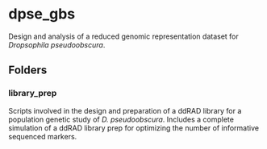 # dpse_gbs
Design and analysis of a reduced genomic representation dataset for *Dropsophila pseudoobscura*.

## Folders

### library_prep
Scripts involved in the design and preparation of a ddRAD library for a population genetic study of *D. pseudoobscura*. Includes a complete simulation of a ddRAD library prep for optimizing the number of informative sequenced markers.
